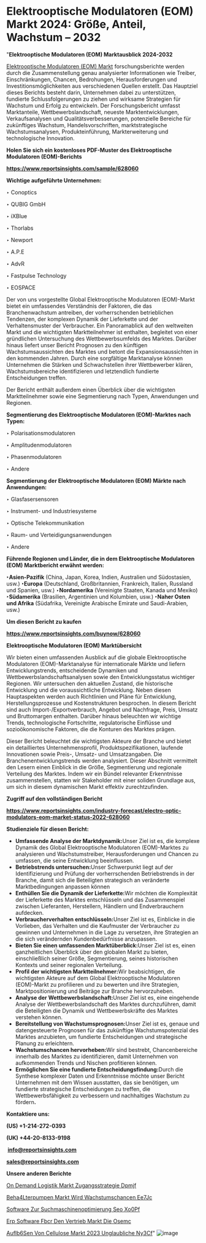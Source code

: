 # Elektrooptische Modulatoren (EOM) Markt 2024: Größe, Anteil, Wachstum – 2032

"<strong><b>Elektrooptische Modulatoren (EOM) Marktausblick 2024-2032</b></strong>

<a href=https://www.reportsinsights.com/sample/628060>Elektrooptische Modulatoren (EOM) Markt</a> forschungsberichte werden durch die Zusammenstellung genau analysierter Informationen wie Treiber, Einschränkungen, Chancen, Bedrohungen, Herausforderungen und Investitionsmöglichkeiten aus verschiedenen Quellen erstellt. Das Hauptziel dieses Berichts besteht darin, Unternehmen dabei zu unterstützen, fundierte Schlussfolgerungen zu ziehen und wirksame Strategien für Wachstum und Erfolg zu entwickeln. Der Forschungsbericht umfasst Marktanteile, Wettbewerbslandschaft, neueste Marktentwicklungen, Verkaufsanalysen und Qualitätsverbesserungen, potenzielle Bereiche für zukünftiges Wachstum, Handelsvorschriften, marktstrategische Wachstumsanalysen, Produkteinführung, Markterweiterung und technologische Innovation.

<strong><b>Holen Sie sich ein kostenloses PDF-Muster des Elektrooptische Modulatoren (EOM)-Berichts</b></strong>

<a href=https://www.reportsinsights.com/sample/628060><strong><u>https://www.reportsinsights.com/sample/628060</u></strong></a>

<strong>Wichtige aufgeführte Unternehmen:</strong>

‣ Conoptics

‣ QUBIG GmbH

‣ iXBlue

‣ Thorlabs

‣ Newport

‣ A.P.E

‣ AdvR

‣ Fastpulse Technology

‣ EOSPACE

Der von uns vorgestellte Global Elektrooptische Modulatoren (EOM)-Markt bietet ein umfassendes Verständnis der Faktoren, die das Branchenwachstum antreiben, der vorherrschenden betrieblichen Tendenzen, der komplexen Dynamik der Lieferkette und der Verhaltensmuster der Verbraucher. Ein Panoramablick auf den weltweiten Markt und die wichtigsten Marktteilnehmer ist enthalten, begleitet von einer gründlichen Untersuchung des Wettbewerbsumfelds des Marktes. Darüber hinaus liefert unser Bericht Prognosen zu den künftigen Wachstumsaussichten des Marktes und betont die Expansionsaussichten in den kommenden Jahren. Durch eine sorgfältige Marktanalyse können Unternehmen die Stärken und Schwachstellen ihrer Wettbewerber klären, Wachstumsbereiche identifizieren und letztendlich fundierte Entscheidungen treffen.

Der Bericht enthält außerdem einen Überblick über die wichtigsten Marktteilnehmer sowie eine Segmentierung nach Typen, Anwendungen und Regionen.

<strong>Segmentierung des Elektrooptische Modulatoren (EOM)-Marktes nach Typen:</strong>

‣ Polarisationsmodulatoren

‣ Amplitudenmodulatoren

‣ Phasenmodulatoren

‣ Andere

<strong>Segmentierung der Elektrooptische Modulatoren (EOM) Märkte nach Anwendungen:</strong>

‣ Glasfasersensoren

‣ Instrument- und Industriesysteme

‣ Optische Telekommunikation

‣ Raum- und Verteidigungsanwendungen

‣ Andere

<strong><b>Führende Regionen und Länder, die in dem Elektrooptische Modulatoren (EOM) Marktbericht erwähnt werden:</b></strong>

<strong><b>‣Asien-Pazifik</b></strong> (China, Japan, Korea, Indien, Australien und Südostasien, usw.)
<strong><b>‣Europa</b></strong> (Deutschland, Großbritannien, Frankreich, Italien, Russland und Spanien, usw.)
‣<strong><b>Nordamerika</b></strong> (Vereinigte Staaten, Kanada und Mexiko)
<strong><b>‣Südamerika</b></strong> (Brasilien, Argentinien und Kolumbien, usw.)
<strong><b>‣Naher Osten und Afrika</b></strong> (Südafrika, Vereinigte Arabische Emirate und Saudi-Arabien, usw.)

<strong>Um diesen Bericht zu kaufen</strong>

<a href=https://www.reportsinsights.com/buynow/628060><strong><u>https://www.reportsinsights.com/buynow/628060</u></strong></a>

<strong>Elektrooptische Modulatoren (EOM) Marktübersicht</strong>

Wir bieten einen umfassenden Ausblick auf die globale Elektrooptische Modulatoren (EOM)-Marktanalyse für internationale Märkte und liefern Entwicklungstrends, entscheidende Dynamiken und Wettbewerbslandschaftsanalysen sowie den Entwicklungsstatus wichtiger Regionen. Wir untersuchen den aktuellen Zustand, die historische Entwicklung und die voraussichtliche Entwicklung. Neben diesen Hauptaspekten werden auch Richtlinien und Pläne für Entwicklung, Herstellungsprozesse und Kostenstrukturen besprochen. In diesem Bericht sind auch Import-/Exportverbrauch, Angebot und Nachfrage, Preis, Umsatz und Bruttomargen enthalten. Darüber hinaus beleuchten wir wichtige Trends, technologische Fortschritte, regulatorische Einflüsse und sozioökonomische Faktoren, die die Konturen des Marktes prägen.

Dieser Bericht beleuchtet die wichtigsten Akteure der Branche und bietet ein detailliertes Unternehmensprofil, Produktspezifikationen, laufende Innovationen sowie Preis-, Umsatz- und Umsatzangaben. Die Branchenentwicklungstrends werden analysiert. Dieser Abschnitt vermittelt den Lesern einen Einblick in die Größe, Segmentierung und regionale Verteilung des Marktes. Indem wir ein Bündel relevanter Erkenntnisse zusammenstellen, statten wir Stakeholder mit einer soliden Grundlage aus, um sich in diesem dynamischen Markt effektiv zurechtzufinden.

<strong>Zugriff auf den vollständigen Bericht</strong>

<a href=https://www.reportsinsights.com/industry-forecast/electro-optic-modulators-eom-market-status-2022-628060><strong>https://www.reportsinsights.com/industry-forecast/electro-optic-modulators-eom-market-status-2022-628060</strong></a>

<strong>Studienziele für diesen Bericht:</strong>
<ul>
  <li><strong>Umfassende Analyse der Marktdynamik:</strong>Unser Ziel ist es, die komplexe Dynamik des Global Elektrooptische Modulatoren (EOM)-Marktes zu analysieren und Wachstumstreiber, Herausforderungen und Chancen zu umfassen, die seine Entwicklung beeinflussen.</li>
  <li><strong>Betriebstrends untersuchen:</strong>Unser Schwerpunkt liegt auf der Identifizierung und Prüfung der vorherrschenden Betriebstrends in der Branche, damit sich die Beteiligten strategisch an veränderte Marktbedingungen anpassen können</li>
  <li><strong>Enthüllen Sie die Dynamik der Lieferkette:</strong>Wir möchten die Komplexität der Lieferkette des Marktes entschlüsseln und das Zusammenspiel zwischen Lieferanten, Herstellern, Händlern und Endverbrauchern aufdecken.</li>
  <li><strong>Verbraucherverhalten entschlüsseln:</strong>Unser Ziel ist es, Einblicke in die Vorlieben, das Verhalten und die Kaufmuster der Verbraucher zu gewinnen und Unternehmen in die Lage zu versetzen, ihre Strategien an die sich verändernden Kundenbedürfnisse anzupassen.</li>
  <li><strong>Bieten Sie einen umfassenden Marktüberblick:</strong>Unser Ziel ist es, einen ganzheitlichen Überblick über den globalen Markt zu bieten, einschließlich seiner Größe, Segmentierung, seines historischen Kontexts und seiner regionalen Verteilung.</li>
  <li><strong>Profil der wichtigsten Marktteilnehmer:</strong>Wir beabsichtigen, die wichtigsten Akteure auf dem Global Elektrooptische Modulatoren (EOM)-Markt zu profilieren und zu bewerten und ihre Strategien, Marktpositionierung und Beiträge zur Branche hervorzuheben.</li>
  <li><strong>Analyse der Wettbewerbslandschaft:</strong>Unser Ziel ist es, eine eingehende Analyse der Wettbewerbslandschaft des Marktes durchzuführen, damit die Beteiligten die Dynamik und Wettbewerbskräfte des Marktes verstehen können.</li>
  <li><strong>Bereitstellung von Wachstumsprognosen:</strong>Unser Ziel ist es, genaue und datengesteuerte Prognosen für das zukünftige Wachstumspotenzial des Marktes anzubieten, um fundierte Entscheidungen und strategische Planung zu erleichtern.</li>
  <li><strong>Wachstumschancen hervorheben:</strong>Wir sind bestrebt, Chancenbereiche innerhalb des Marktes zu identifizieren, damit Unternehmen von aufkommenden Trends und Nischen profitieren können.</li>
  <li><strong>Ermöglichen Sie eine fundierte Entscheidungsfindung:</strong>Durch die Synthese komplexer Daten und Erkenntnisse möchte unser Bericht Unternehmen mit dem Wissen ausstatten, das sie benötigen, um fundierte strategische Entscheidungen zu treffen, die Wettbewerbsfähigkeit zu verbessern und nachhaltiges Wachstum zu fördern<strong>.</strong></li>
</ul>
<strong>Kontaktiere uns:</strong>

<strong>(US) +1-214-272-0393</strong>

<strong>(UK) +44-20-8133-9198</strong>

<strong> </strong><a href=info@reportsinsights.com><strong><u>info@reportsinsights.com</u></strong></a>

<a href=sales@reportsinsights.com><strong><u>sales@reportsinsights.com</u></strong></a>

<strong>Unsere anderen Berichte</strong>

<a href=https://de.linkedin.com/pulse/on-demand-logistik-markt-zugangsstrategie-dpmjf/>On Demand Logistik Markt Zugangsstrategie Dpmjf</a>

<a href=https://de.linkedin.com/pulse/beh%C3%A4lterpumpen-markt-wird-wachstumschancen-ee7jc/>Beha4Lterpumpen Markt Wird Wachstumschancen Ee7Jc</a>

<a href=https://de.linkedin.com/pulse/software-zur-suchmaschinenoptimierung-seo-xo0pf/>Software Zur Suchmaschinenoptimierung Seo Xo0Pf</a>

<a href=https://de.linkedin.com/pulse/erp-software-f%C3%BCr-den-vertrieb-markt-die-osemc/>Erp Software Fbcr Den Vertrieb Markt Die Osemc</a>

<a href=https://de.linkedin.com/pulse/aufl%C3%B6sen-von-cellulose-markt-2023-unglaubliche-ny3cf/>Auflb6Sen Von Cellulose Markt 2023 Unglaubliche Ny3Cf</a>"
![image](https://github.com/Jaayaachit/RIMarket/assets/158452289/df10567a-2b90-45df-9e53-d948c2185c53)
